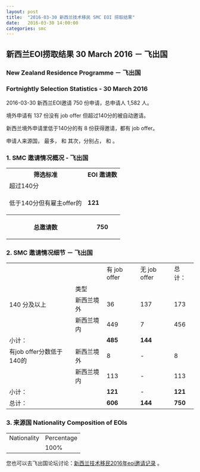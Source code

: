 ```yaml
---
layout: post
title:  "2016-03-30 新西兰技术移民 SMC EOI 捞取结果"
date:   2016-03-30 14:00:00
categories: smc
---
```


## 新西兰EOI捞取结果 30 March 2016 － 飞出国

### New Zealand Residence Programme － 飞出国

### Fortnightly Selection Statistics - 30 March 2016

2016-03-30 新西兰EOI邀请 750 份申请，总申请人 1,582 人。

境外申请有 137 份没有 job offer 但超过140分的被自动邀请。

新西兰境外申请里低于140分的有 8 份获得邀请，都有 job offer。

申请人来源国， 最多， 和  其次，分别占， 和 。

### 1. SMC 邀请情况概况 - 飞出国

<table>
<tr>
<th>筛选标准</th>
<th>EOI 邀请数</th></tr>
<tr>
<td>超过140分</td>
<td><b> </b></td></tr>
<tr>
<td>
<p>低于140分但有雇主offer的</p></td>
<td><b>121</b></td></tr>
<tr>
<th>
<p>总邀请数</p></th>
<th>
<p><b>750</b></p></th></tr></table>

### 2. SMC 邀请情况细节 － 飞出国

<table>
<tr>
<td/>
<td/>
<td>有 job offer</td>
<td>无 job offer</td>
<td>总计：</td></tr>
<tr>
<td/>
<td>类型</td>
<td/>
<td/>
<td/>
</tr>
<tr>
<td>140 分及以上</td>
<td>新西兰境外</td>
<td>36</td>
<td>137</td>
<td>173</td>
</tr>
<tr>
<td/>
<td>新西兰境内</td>
<td>449</td>
<td>7</td>
<td>456</td>
</tr>
<tr>
<td>小计：</td>
<td/>
<td><b>485</b></td>
<td><b>144</b></td>
<td><b> </b></td>
</tr>
<tr>
<td>有job offer分数低于140的</td>
<td>新西兰境外</td>
<td>8</td>
<td>-</td>
<td>8</td>
</tr>
<tr>
<td/><td>新西兰境内</td>
<td>113</td>
<td>-</td>
<td>113</td>
</tr>
<tr>
<td>小计：</td>
<td/>
<td><b>121</b></td>
<td>-</td>
<td><b>121</b></td>
</tr>
<tr>
<td>总计：</td>
<td/>
<td><b>606</b></td>
<td><b>144</b></td>
<td><b>750</b></td>
</tr>
</table>

### 3. 来源国 Nationality Composition of EOIs

<table>
<tr>
<td>Nationality</td>
<td>Percentage</td>
</tr>

<tr>
<td/>
<td>100%</td>
</tr>
</table>

您也可以去飞出国论坛讨论：[新西兰技术移民2016年eoi邀请记录](http://bbs.fcgvisa.com/t/2016-eoi/8622) 。

